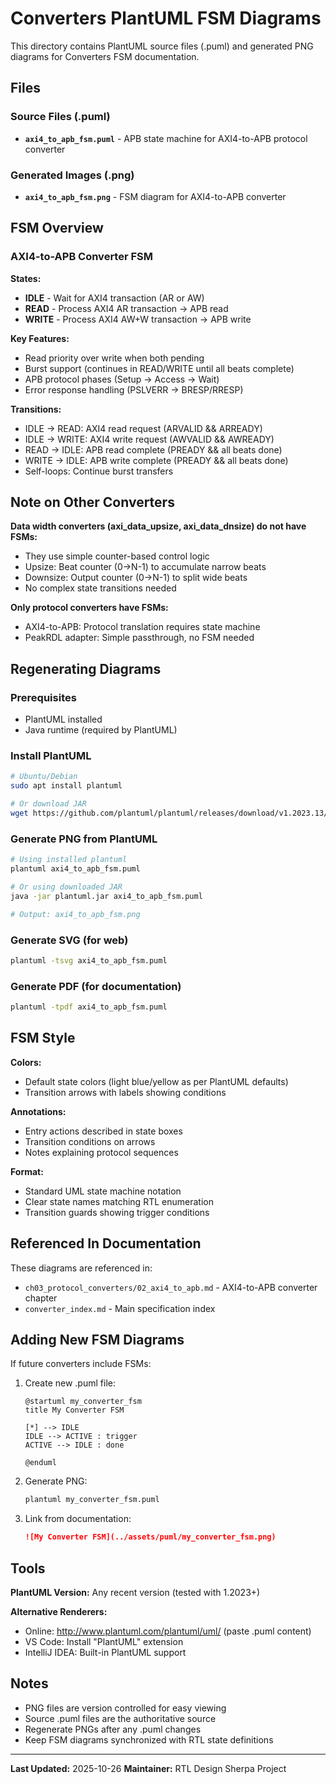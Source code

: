 # Converters PlantUML FSM Diagrams

This directory contains PlantUML source files (.puml) and generated PNG diagrams for Converters FSM documentation.

## Files

### Source Files (.puml)

- **`axi4_to_apb_fsm.puml`** - APB state machine for AXI4-to-APB protocol converter

### Generated Images (.png)

- **`axi4_to_apb_fsm.png`** - FSM diagram for AXI4-to-APB converter

## FSM Overview

### AXI4-to-APB Converter FSM

**States:**
- **IDLE** - Wait for AXI4 transaction (AR or AW)
- **READ** - Process AXI4 AR transaction → APB read
- **WRITE** - Process AXI4 AW+W transaction → APB write

**Key Features:**
- Read priority over write when both pending
- Burst support (continues in READ/WRITE until all beats complete)
- APB protocol phases (Setup → Access → Wait)
- Error response handling (PSLVERR → BRESP/RRESP)

**Transitions:**
- IDLE → READ: AXI4 read request (ARVALID && ARREADY)
- IDLE → WRITE: AXI4 write request (AWVALID && AWREADY)
- READ → IDLE: APB read complete (PREADY && all beats done)
- WRITE → IDLE: APB write complete (PREADY && all beats done)
- Self-loops: Continue burst transfers

## Note on Other Converters

**Data width converters (axi_data_upsize, axi_data_dnsize) do not have FSMs:**
- They use simple counter-based control logic
- Upsize: Beat counter (0→N-1) to accumulate narrow beats
- Downsize: Output counter (0→N-1) to split wide beats
- No complex state transitions needed

**Only protocol converters have FSMs:**
- AXI4-to-APB: Protocol translation requires state machine
- PeakRDL adapter: Simple passthrough, no FSM needed

## Regenerating Diagrams

### Prerequisites

- PlantUML installed
- Java runtime (required by PlantUML)

### Install PlantUML

```bash
# Ubuntu/Debian
sudo apt install plantuml

# Or download JAR
wget https://github.com/plantuml/plantuml/releases/download/v1.2023.13/plantuml-1.2023.13.jar
```

### Generate PNG from PlantUML

```bash
# Using installed plantuml
plantuml axi4_to_apb_fsm.puml

# Or using downloaded JAR
java -jar plantuml.jar axi4_to_apb_fsm.puml

# Output: axi4_to_apb_fsm.png
```

### Generate SVG (for web)

```bash
plantuml -tsvg axi4_to_apb_fsm.puml
```

### Generate PDF (for documentation)

```bash
plantuml -tpdf axi4_to_apb_fsm.puml
```

## FSM Style

**Colors:**
- Default state colors (light blue/yellow as per PlantUML defaults)
- Transition arrows with labels showing conditions

**Annotations:**
- Entry actions described in state boxes
- Transition conditions on arrows
- Notes explaining protocol sequences

**Format:**
- Standard UML state machine notation
- Clear state names matching RTL enumeration
- Transition guards showing trigger conditions

## Referenced In Documentation

These diagrams are referenced in:
- `ch03_protocol_converters/02_axi4_to_apb.md` - AXI4-to-APB converter chapter
- `converter_index.md` - Main specification index

## Adding New FSM Diagrams

If future converters include FSMs:

1. Create new .puml file:
   ```plantuml
   @startuml my_converter_fsm
   title My Converter FSM

   [*] --> IDLE
   IDLE --> ACTIVE : trigger
   ACTIVE --> IDLE : done

   @enduml
   ```

2. Generate PNG:
   ```bash
   plantuml my_converter_fsm.puml
   ```

3. Link from documentation:
   ```markdown
   ![My Converter FSM](../assets/puml/my_converter_fsm.png)
   ```

## Tools

**PlantUML Version:** Any recent version (tested with 1.2023+)

**Alternative Renderers:**
- Online: http://www.plantuml.com/plantuml/uml/ (paste .puml content)
- VS Code: Install "PlantUML" extension
- IntelliJ IDEA: Built-in PlantUML support

## Notes

- PNG files are version controlled for easy viewing
- Source .puml files are the authoritative source
- Regenerate PNGs after any .puml changes
- Keep FSM diagrams synchronized with RTL state definitions

---

**Last Updated:** 2025-10-26
**Maintainer:** RTL Design Sherpa Project
